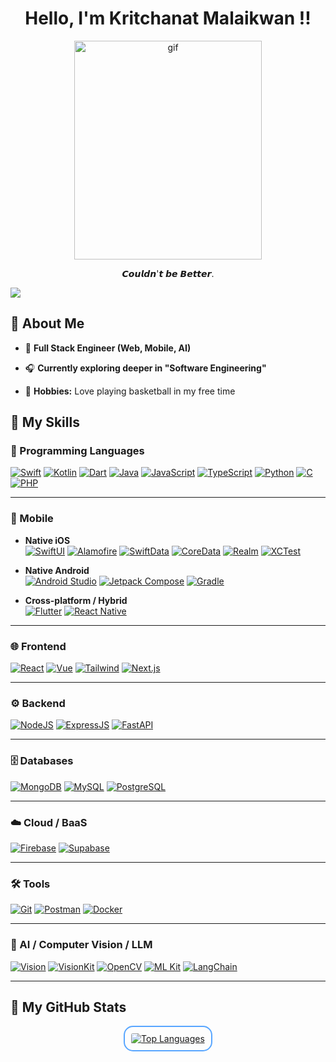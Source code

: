 <h1 align="center">Hello, I'm Kritchanat Malaikwan !!</h1> 

<p align="center"><img src="https://media1.tenor.com/m/Dmp05slTR1EAAAAd/lebron-dunk-lebron-james.gif" width="300" height="350" alt="gif"/></p>



<p align="center">   𝘾𝙤𝙪𝙡𝙙𝙣'𝙩 𝙗𝙚 𝘽𝙚𝙩𝙩𝙚𝙧.  </p>

![](https://komarev.com/ghpvc/?username=Kritchanaxtghpvc&color=blueviolet)



🌠 About Me
----------------------------

- 🧬 **Full Stack Engineer (Web, Mobile, AI)**  

- 🎧 **Currently exploring deeper in "Software Engineering"**  

- 🏀 **Hobbies:** Love playing basketball in my free time

 
🩻 My Skills
----------------------------

### 🔩 Programming Languages
[![Swift](https://img.shields.io/badge/Swift-F05138?style=for-the-badge&logo=swift&logoColor=white)](https://developer.apple.com/swift/)
[![Kotlin](https://img.shields.io/badge/Kotlin-7F52FF?style=for-the-badge&logo=kotlin&logoColor=white)](https://kotlinlang.org)
[![Dart](https://img.shields.io/badge/Dart-0175C2?style=for-the-badge&logo=dart&logoColor=white)](https://dart.dev)
[![Java](https://img.shields.io/badge/Java-007396?style=for-the-badge&logo=java&logoColor=white)](https://www.java.com/en/)
[![JavaScript](https://img.shields.io/badge/JavaScript-F7DF1E?style=for-the-badge&logo=javascript&logoColor=black)](https://developer.mozilla.org/en-US/docs/Web/JavaScript)
[![TypeScript](https://img.shields.io/badge/TypeScript-3178C6?style=for-the-badge&logo=typescript&logoColor=white)](https://www.typescriptlang.org/)
[![Python](https://img.shields.io/badge/Python-3776AB?style=for-the-badge&logo=python&logoColor=white)](https://www.python.org/)
[![C](https://img.shields.io/badge/C-00599C?style=for-the-badge&logo=c&logoColor=white)](https://docs.microsoft.com/en-us/cpp/?view=msvc-170)
[![PHP](https://img.shields.io/badge/PHP-777BB4?style=for-the-badge&logo=php&logoColor=white)](https://www.php.net)

---

### 📱 Mobile

- **Native iOS**  
[![SwiftUI](https://img.shields.io/badge/SwiftUI-FA7343?style=for-the-badge&logo=swift&logoColor=white)](https://developer.apple.com/swiftui/)
[![Alamofire](https://img.shields.io/badge/Alamofire-FF6F61?style=for-the-badge&logo=swift&logoColor=white)](https://alamofire.github.io/Alamofire/)
[![SwiftData](https://img.shields.io/badge/SwiftData-FA7343?style=for-the-badge&logo=swift&logoColor=white)](https://developer.apple.com/xcode/swiftdata/)
[![CoreData](https://img.shields.io/badge/CoreData-6E6E6E?style=for-the-badge&logo=apple&logoColor=white)](https://developer.apple.com/documentation/coredata)
[![Realm](https://img.shields.io/badge/Realm-3C5A99?style=for-the-badge&logo=realm&logoColor=white)](https://realm.io/)
[![XCTest](https://img.shields.io/badge/XCTest-6E6E6E?style=for-the-badge&logo=apple&logoColor=white)](https://developer.apple.com/documentation/xctest/)

- **Native Android**  
[![Android Studio](https://img.shields.io/badge/Android_Studio-3DDC84?style=for-the-badge&logo=android&logoColor=white)](https://developer.android.com/studio)
[![Jetpack Compose](https://img.shields.io/badge/Jetpack_Compose-4285F4?style=for-the-badge&logo=android&logoColor=white)](https://developer.android.com/compose)
[![Gradle](https://img.shields.io/badge/Gradle-02303A?style=for-the-badge&logo=gradle&logoColor=white)](https://gradle.org)

- **Cross-platform / Hybrid**  
[![Flutter](https://img.shields.io/badge/Flutter-02569B?style=for-the-badge&logo=flutter&logoColor=white)](https://flutter.dev)
[![React Native](https://img.shields.io/badge/React_Native-61DAFB?style=for-the-badge&logo=react&logoColor=black)](https://reactnative.dev)

---

### 🌐 Frontend
[![React](https://img.shields.io/badge/React-61DAFB?style=for-the-badge&logo=react&logoColor=black)](https://react.dev)
[![Vue](https://img.shields.io/badge/Vue-42B883?style=for-the-badge&logo=vue.js&logoColor=white)](https://vuejs.org)
[![Tailwind](https://img.shields.io/badge/TailwindCSS-06B6D4?style=for-the-badge&logo=tailwindcss&logoColor=white)](https://tailwindcss.com)
[![Next.js](https://img.shields.io/badge/Next.js-000000?style=for-the-badge&logo=next.js&logoColor=white)](https://nextjs.org)

---

### ⚙️ Backend
[![NodeJS](https://img.shields.io/badge/Node.js-339933?style=for-the-badge&logo=node.js&logoColor=white)](https://nodejs.org/en/)
[![ExpressJS](https://img.shields.io/badge/Express.js-000000?style=for-the-badge&logo=express&logoColor=white)](https://expressjs.com)
[![FastAPI](https://img.shields.io/badge/FastAPI-009688?style=for-the-badge&logo=fastapi&logoColor=white)](https://fastapi.tiangolo.com)

---

### 🗄️ Databases
[![MongoDB](https://img.shields.io/badge/MongoDB-47A248?style=for-the-badge&logo=mongodb&logoColor=white)](https://www.mongodb.com)
[![MySQL](https://img.shields.io/badge/MySQL-4479A1?style=for-the-badge&logo=mysql&logoColor=white)](https://www.mysql.com)
[![PostgreSQL](https://img.shields.io/badge/PostgreSQL-336791?style=for-the-badge&logo=postgresql&logoColor=white)](https://www.postgresql.org)

---

### ☁️ Cloud / BaaS
[![Firebase](https://img.shields.io/badge/Firebase-FFCA28?style=for-the-badge&logo=firebase&logoColor=black)](https://firebase.google.com/)
[![Supabase](https://img.shields.io/badge/Supabase-3ECF8E?style=for-the-badge&logo=supabase&logoColor=white)](https://supabase.com)

---

### 🛠️ Tools
[![Git](https://img.shields.io/badge/Git-F05032?style=for-the-badge&logo=git&logoColor=white)](https://git-scm.com)
[![Postman](https://img.shields.io/badge/Postman-FF6C37?style=for-the-badge&logo=postman&logoColor=white)](https://www.postman.com)
[![Docker](https://img.shields.io/badge/Docker-2496ED?style=for-the-badge&logo=docker&logoColor=white)](https://www.docker.com)

---

### 🤖 AI / Computer Vision / LLM
[![Vision](https://img.shields.io/badge/Vision-000000?style=for-the-badge&logo=apple&logoColor=white)](https://developer.apple.com/documentation/vision)
[![VisionKit](https://img.shields.io/badge/VisionKit-000000?style=for-the-badge&logo=apple&logoColor=white)](https://developer.apple.com/documentation/visionkit)
[![OpenCV](https://img.shields.io/badge/OpenCV-5C3EE8?style=for-the-badge&logo=opencv&logoColor=white)](https://opencv.org/)
[![ML Kit](https://img.shields.io/badge/ML_Kit-4285F4?style=for-the-badge&logo=google&logoColor=white)](https://developers.google.com/ml-kit)
[![LangChain](https://img.shields.io/badge/LangChain-1c3c3c?style=for-the-badge&logo=langchain&logoColor=white)](https://www.langchain.com/)


---



🌌 My GitHub Stats 
----------------------------
<p align="center">
  <a href="https://github.com/Kritchanaxt">
    <img 
      src="https://github-readme-stats.vercel.app/api/top-langs/?username=Kritchanaxt&layout=compact&langs_count=10&theme=tokyonight&hide_border=false&bg_color=0d1117&title_color=58a6ff&text_color=c9d1d9" 
      alt="Top Languages" 
      style="border-radius:15px; border:2px solid #58a6ff; padding:10px;"
    />
  </a>
</p>




